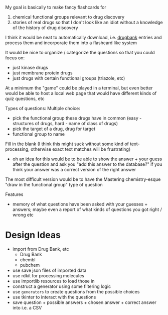 My goal is basically to make fancy flashcards for
1. chemical functional groups relevant to drug discovery
2. stories of real drugs so that I don't look like an idiot without a knowledge of the history of drug discovery

I think it would be neat to automatically download, i.e. [drugbank](https://go.drugbank.com/) entries and process them and incorporate them into a flashcard like system

It would be nice to organize / categorize the questions so that you could focus on:
- just kinase drugs
- just membrane protein drugs
- just drugs with certain functional groups (triazole, etc)

At a minimum the "game" could be played in a terminal, but even better would be able to host a local web page that would have different kinds of quiz questions, etc

Types of questions:
Multiple choice:
- pick the functional group these drugs have in common (easy - structures of drugs, hard - name of class of drugs)
- pick the target of a drug, drug for target
- functional group to name

Fill in the blank (I think this might suck without some kind of text-processing, otherwise exact text matches will be frustrating)
- oh an idea for this would be to be able to show the answer + your guess after the question and ask you "add this answer to the database?" if you think your answer was a correct version of the right answer

The most difficult version would be to have the Mastering chemistry-esque "draw in the functional group" type of question


Features
- memory of what questions have been asked with your guesses + answers; maybe even a report of what kinds of questions you got right / wrong etc


# Design Ideas
- import from Drug Bank, etc
  - Drug Bank
  - chembl
  - pubchem
- use save json files of imported data
- use rdkit for processing molecules
- use importlib resources to load those in
- construct a generator using some filtering logic
- use `generators` to create questions from the possible choices
- use tkinter to interact with the questions
- save question + possible answers + chosen answer + correct answer into i.e. a CSV